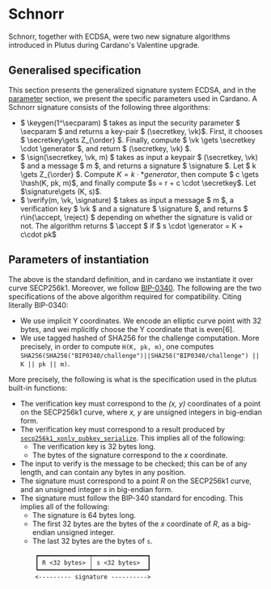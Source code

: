 # Schnorr

Schnorr, together with ECDSA, were two new signature algorithms introduced
in Plutus during Cardano's Valentine upgrade.

## Generalised specification
This section presents the generalized signature system ECDSA, and in the [parameter](#parameters-of-instantiation) section, we present the
specific parameters used in Cardano. A Schnorr signature consists of the following three algorithms:
* $ \keygen(1^\secparam) $ takes as input the security parameter $ \secparam $ and returns a key-pair $
  (\secretkey, \vk)$. First, it chooses $ \secretkey\gets Z_{\order} $. Finally, compute
  $ \vk \gets \secretkey \cdot \generator $, and return $ (\secretkey, \vk) $.
* $ \sign(\secretkey, \vk, m) $ takes as input a keypair $ (\secretkey, \vk) $ and a message $ m $, and returns a
  signature $ \signature $. Let $ k \gets Z_{\order} $. Compute $K = k \cdot * generator$, then compute
  $ c \gets \hash(K, pk, m)$, and finally compute $s = r + c \cdot \secretkey$. Let $\signature\gets (K, s)$.
* $ \verify(m, \vk, \signature) $ takes as input a message $ m $, a verification key $ \vk $ and a signature
  $ \signature $, and returns $ r\in\{\accept, \reject\} $ depending on whether the signature is valid or not. The algorithm
  returns $ \accept $ if $ s \cdot \generator = K + c\cdot pk$

## Parameters of instantiation
The above is the standard definition, and in cardano we instantiate it over curve SECP256k1. Moreover, we follow
[BIP-0340](https://github.com/bitcoin/bips/blob/master/bip-0340.mediawiki). The following are the two specifications
of the above algorithm required for compatibility. Citing literally BIP-0340:
* We use implicit Y coordinates. We encode an elliptic curve point with 32 bytes, and wei mplicitly choose the Y 
  coordinate that is even[6].
* We use tagged hashed of SHA256 for the challenge computation. More precisely, in order to compute `H(K, pk, m)`, 
  one computes `SHA256(SHA256("BIP0340/challenge")||SHA256("BIP0340/challenge") || K || pk || m)`.

More precisely, the following is what is the specification used in the plutus built-in functions:
* The verification key must correspond to the _(x, y)_ coordinates of a point
  on the SECP256k1 curve, where _x, y_ are unsigned integers in big-endian form.
* The verification key must correspond to a result produced by
  [``secp256k1_xonly_pubkey_serialize``](https://github.com/bitcoin-core/secp256k1/blob/master/include/secp256k1_extrakeys.h#L61).
  This implies all of the following:
  * The verification key is 32 bytes long.
  * The bytes of the signature correspond to the _x_ coordinate.
* The input to verify is the message to be checked; this can be of any length,
  and can contain any bytes in any position.
* The signature must correspond to a point _R_ on the SECP256k1 curve, and an
  unsigned integer _s_ in big-endian form.
* The signature must follow the BIP-340 standard for encoding. This implies all
  of the following:
  * The signature is 64 bytes long.
  * The first 32 bytes are the bytes of the _x_ coordinate of _R_, as a
    big-endian unsigned integer.
  * The last 32 bytes are the bytes of `s`.
  ``` 
      ┏━━━━━━━━━━━━━━┯━━━━━━━━━━━━━━━┓
      ┃ R <32 bytes> │ s <32 bytes>  ┃
      ┗━━━━━━━━━━━━━━┷━━━━━━━━━━━━━━━┛
      <--------- signature ---------->
  ```
